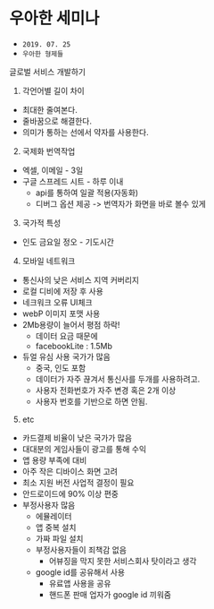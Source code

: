 우아한 세미나
================
- ```2019. 07. 25```
- ```우아한 형제들```

글로벌 서비스 개발하기
1. 각언어별 길이 차이
  - 최대한 줄여본다.
  - 줄바꿈으로 해결한다.
  - 의미가 통하는 선에서 약자를 사용한다.
2. 국제화 번역작업
  - 엑셀, 이메일 - 3일
  - 구글 스프레드 시트 - 하루 이내
    - api를 통하여 일괄 적용(자동화)
    - 디버그 옵션 제공 -> 번역자가 화면을 바로 볼수 있게
3. 국가적 특성
  - 인도 금요일 정오 - 기도시간
4. 모바일 네트워크
  - 통신사의 낮은 서비스 지역 커버리지
  - 로컬 디비에 저장 후 사용
  - 네크워크 오류 UI체크
  - webP 이미지 포맷 사용
  - 2Mb용량이 늘어서 평점 하락!
    - 데이터 요금 때문에
    - facebookLite : 1.5Mb
  - 듀얼 유심 사용 국가가 많음
    - 중국, 인도 포함
    - 데이터가 자주 끊겨서 통신사를 두개를 사용하려고.
    - 사용자 전화번호가 자주 변경 혹은 2개 이상
    - 사용자 번호를 기반으로 하면 안됨.
5. etc
  - 카드결제 비율이 낮은 국가가 많음
  - 대대분의 게임사들이 광고를 통해 수익
  - 앱 용량 부족에 대비
  - 아주 작은 디바이스 화면 고려
  - 최소 지원 버전 사업적 결정이 필요
  - 안드로이드에 90% 이상 편중
  - 부정사용자 많음
    - 에뮬레이터
    - 앱 중복 설치
    - 가짜 파일 설치
    - 부정사용자들이 죄책감 없음
      - 어뷰징을 막지 못한 서비스회사 탓이라고 생각
    - google id를 공유해서 사용
      - 유료앱 사용을 공유
      - 핸드폰 판매 업자가 google id 끼워줌
      
